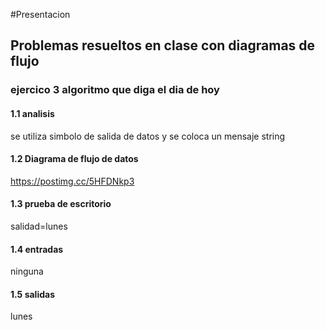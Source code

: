 #Presentacion
## Problemas resueltos en clase con diagramas de flujo
### ejercico 3 algoritmo que diga el dia de hoy
#### 1.1 analisis 
se utiliza simbolo de salida de datos y se coloca un mensaje string
#### 1.2 Diagrama de flujo de datos
https://postimg.cc/5HFDNkp3
#### 1.3 prueba de escritorio
salidad=lunes
#### 1.4 entradas
ninguna
#### 1.5 salidas
lunes
